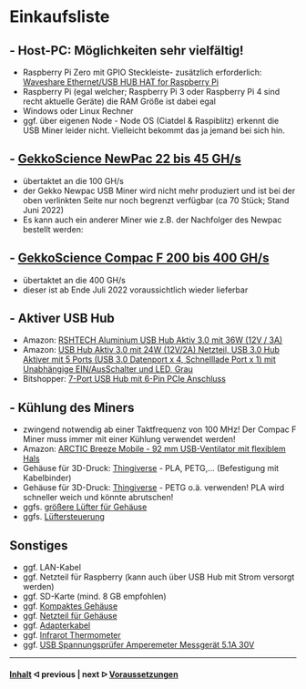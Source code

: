 # Einkaufsliste

## - Host-PC: Möglichkeiten sehr vielfältig!
* Raspberry Pi Zero mit GPIO Steckleiste- zusätzlich erforderlich: [Waveshare Ethernet/USB HUB HAT for Raspberry Pi](https://amzn.eu/d/bvdLxCD)
* Raspberry Pi (egal welcher; Raspberry Pi 3 oder Raspberry Pi 4 sind recht aktuelle Geräte) die RAM Größe ist dabei egal
* Windows oder Linux Rechner
* ggf. über eigenen Node - Node OS (Ciatdel & Raspiblitz) erkennt die USB Miner leider nicht. Vielleicht bekommt das ja jemand bei sich hin.

## - [GekkoScience NewPac 22 bis 45 GH/s](https://www.bitshopper.de/shop/sha-256-miner/usb-miner-bitcoin/newpac/)
* übertaktet an die 100 GH/s
* der Gekko Newpac USB Miner wird nicht mehr produziert und ist bei der oben verlinkten Seite nur noch begrenzt verfügbar (ca 70 Stück; Stand Juni 2022)
* Es kann auch ein anderer Miner wie z.B. der Nachfolger des Newpac bestellt werden:
## - [GekkoScience Compac F 200 bis 400 GH/s](https://www.bitshopper.de/shop/sha-256-miner/usb-miner-bitcoin/compac-f/)
* übertaktet an die 400 GH/s
* dieser ist ab Ende Juli 2022 voraussichtlich wieder lieferbar

## - Aktiver USB Hub
* Amazon: [RSHTECH Aluminium USB Hub Aktiv 3.0 mit 36W (12V / 3A)](https://amzn.eu/d/7eHrU5X)
* Amazon: [USB Hub Aktiv 3.0 mit 24W (12V/2A) Netzteil, USB 3.0 Hub Aktiver mit 5 Ports (USB 3.0 Datenport x 4, Schnelllade Port x 1) mit Unabhängige EIN/AusSchalter und LED, Grau](https://amzn.eu/d/9QPdNLB)
* Bitshopper: [7-Port USB Hub mit 6-Pin PCIe Anschluss](https://www.bitshopper.de/shop/zubehoer/7-port-usb-hub/)

## - Kühlung des Miners 
* zwingend notwendig ab einer Taktfrequenz von 100 MHz! Der Compac F Miner muss immer mit einer Kühlung verwendet werden!
* Amazon: [ARCTIC Breeze Mobile - 92 mm USB-Ventilator mit flexiblem Hals](https://amzn.eu/d/hDWkNy5)
* Gehäuse für 3D-Druck: [Thingiverse](https://www.thingiverse.com/thing:4947599) - PLA, PETG,... (Befestigung mit Kabelbinder)
* Gehäuse für 3D-Druck: [Thingiverse](https://www.thingiverse.com/thing:2694546) - PETG o.ä. verwenden! PLA wird schneller weich und könnte abrutschen!
* ggfs. [größere Lüfter für Gehäuse](https://www.digitalo.de/products/1120184/BeQuiet-Pure-Wings-2-PWM-PC-Gehaeuse-Luefter-Schwarz-B-x-H-x-T-120-x-120-x-25mm.html)
* ggfs. [Lüftersteuerung](https://www.ejoker.de/lamptron-cp120-v2-pci-blende-lueftersteuerung-schwarz/14-2933639)

## Sonstiges
* ggf. LAN-Kabel
* ggf. Netzteil für Raspberry (kann auch über USB Hub mit Strom versorgt werden)
* ggf. SD-Karte (mind. 8 GB empfohlen)
* ggf. [Kompaktes Gehäuse](https://www.playox.de/sharkoon-qb-one-4765453)
* ggf. [Netzteil für Gehäuse](https://www.voelkner.de/products/1533634/BeQuiet-System-Power-9CM-PC-Netzteil-400W-ATX-80PLUS-Bronze.html)
* ggf. [Adapterkabel](https://www.amazon.de/dp/B07RQZCM3W/?coliid=I35TUA7ET1AAS9&colid=2T41OJ30CGSGL&ref_=lv_ov_lig_dp_it&th=1)
* ggf. [Infrarot Thermometer](https://amzn.eu/d/eGU0y0o)
* ggf. [USB Spannungsprüfer Amperemeter Messgerät 5.1A 30V](https://amzn.eu/d/chAaRMf)

---

#### [Inhalt](/README.md)  ᐊ  previous | next  ᐅ  [Voraussetzungen](/requirements.md)
